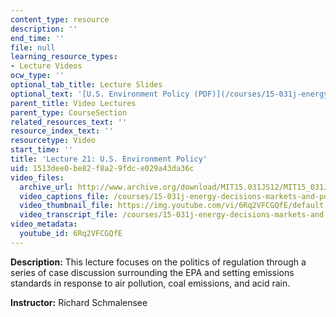 ```yaml
---
content_type: resource
description: ''
end_time: ''
file: null
learning_resource_types:
- Lecture Videos
ocw_type: ''
optional_tab_title: Lecture Slides
optional_text: '[U.S. Environment Policy (PDF)](/courses/15-031j-energy-decisions-markets-and-policies-spring-2012/resources/mit15_031js12_lec21)'
parent_title: Video Lectures
parent_type: CourseSection
related_resources_text: ''
resource_index_text: ''
resourcetype: Video
start_time: ''
title: 'Lecture 21: U.S. Environment Policy'
uid: 1513dee0-be82-f8a2-9fdc-e029a43da36c
video_files:
  archive_url: http://www.archive.org/download/MIT15.031JS12/MIT15_031JS12_lec21_300k.mp4
  video_captions_file: /courses/15-031j-energy-decisions-markets-and-policies-spring-2012/c36c61def52c5a42a94f922fd45d7c84_6Rq2VFCGQfE.vtt
  video_thumbnail_file: https://img.youtube.com/vi/6Rq2VFCGQfE/default.jpg
  video_transcript_file: /courses/15-031j-energy-decisions-markets-and-policies-spring-2012/35be5b30f51601aec7765f96226e2288_6Rq2VFCGQfE.pdf
video_metadata:
  youtube_id: 6Rq2VFCGQfE
---
```


**Description:** This lecture focuses on the politics of regulation through a series of case discussion surrounding the EPA and setting emissions standards in response to air pollution, coal emissions, and acid rain.

**Instructor:** Richard Schmalensee